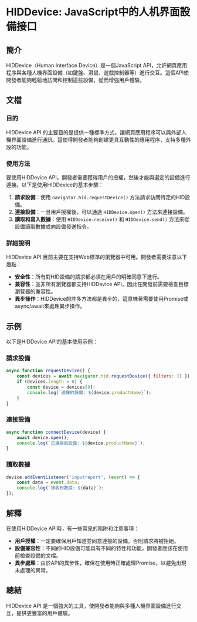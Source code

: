 <!--
Meta Description: # HIDDevice: JavaScript中的人机界面設備接口 ## 簡介 HIDDevice（Human Interface Device）是一個JavaScript API，允許網頁應用程序與各種人機界面設備（如鍵盤、滑鼠、遊戲控制器等）進行交互。這個API使開發者能夠輕鬆地訪問和控制這些設...
Meta Keywords: hiddevice, device, api, requestdevice, javascript
-->

# HIDDevice: JavaScript中的人机界面設備接口

## 簡介
HIDDevice（Human Interface Device）是一個JavaScript API，允許網頁應用程序與各種人機界面設備（如鍵盤、滑鼠、遊戲控制器等）進行交互。這個API使開發者能夠輕鬆地訪問和控制這些設備，從而增強用戶體驗。

## 文檔
### 目的
HIDDevice API 的主要目的是提供一種標準方式，讓網頁應用程序可以與外部人機界面設備進行通訊。這使得開發者能夠創建更具互動性的應用程序，支持多種外設的功能。

### 使用方法
要使用HIDDevice API，開發者需要獲得用戶的授權，然後才能與選定的設備進行連接。以下是使用HIDDevice的基本步驟：

1. **請求設備**：使用 `navigator.hid.requestDevice()` 方法請求訪問特定的HID設備。
2. **連接設備**：一旦用戶授權後，可以通過 `HIDDevice.open()` 方法來連接設備。
3. **讀取和寫入數據**：使用 `HIDDevice.receive()` 和 `HIDDevice.send()` 方法來從設備讀取數據或向設備發送指令。

### 詳細說明
HIDDevice API 目前主要在支持Web標準的瀏覽器中可用。開發者需要注意以下幾點：

- **安全性**：所有對HID設備的請求都必須在用戶的明確同意下進行。
- **兼容性**：並非所有瀏覽器都支持HIDDevice API，因此在開發前需要檢查目標瀏覽器的兼容性。
- **異步操作**：HIDDevice的許多方法都是異步的，這意味著需要使用Promise或async/await來處理異步操作。

## 示例
以下是HIDDevice API的基本使用示例：

### 請求設備
```javascript
async function requestDevice() {
    const devices = await navigator.hid.requestDevice({ filters: [] });
    if (devices.length > 0) {
        const device = devices[0];
        console.log(`選擇的設備: ${device.productName}`);
    }
}
```

### 連接設備
```javascript
async function connectDevice(device) {
    await device.open();
    console.log(`已連接到設備: ${device.productName}`);
}
```

### 讀取數據
```javascript
device.addEventListener('inputreport', (event) => {
    const data = event.data;
    console.log(`接收到數據: ${data}`);
});
```

## 解釋
在使用HIDDevice API時，有一些常見的陷阱和注意事項：

- **用戶授權**：一定要確保用戶知道並同意連接的設備，否則請求將被拒絕。
- **設備兼容性**：不同的HID設備可能具有不同的特性和功能，開發者應該在使用前檢查設備的文檔。
- **異步處理**：由於API的異步性，確保在使用時正確處理Promise，以避免出現未處理的異常。

## 總結
HIDDevice API 是一個強大的工具，使開發者能夠與多種人機界面設備進行交互，提供更豐富的用戶體驗。